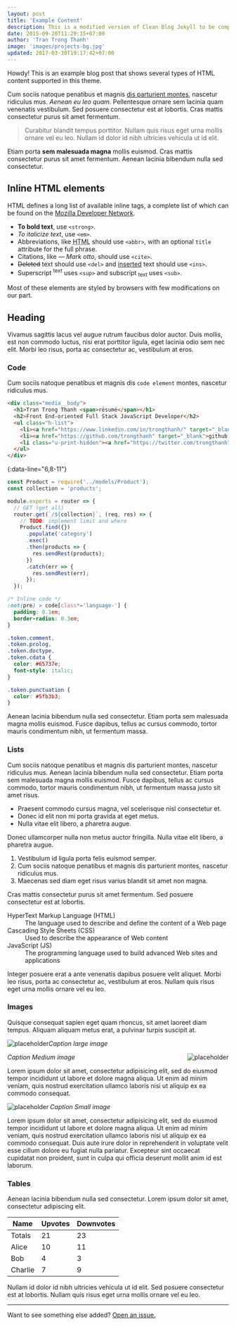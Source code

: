 ```yaml
---
layout: post
title: 'Example Content'
description: This is a modified version of Clean Blog Jekyll to be compatible with GitHub Pages. Modified by Thanh Tran for his own blog.
date: 2015-09-20T11:29:15+07:00
author: 'Tran Trong Thanh'
image: 'images/projects-bg.jpg'
updated: 2017-03-30T19:17:42+07:00
---
```


Howdy! This is an example blog post that shows several types of HTML content supported in this theme.

Cum sociis natoque penatibus et magnis <a href="#">dis parturient montes</a>, nascetur ridiculus mus. _Aenean eu leo quam._ Pellentesque ornare sem lacinia quam venenatis vestibulum. Sed posuere consectetur est at lobortis. Cras mattis consectetur purus sit amet fermentum.

> Curabitur blandit tempus porttitor. Nullam quis risus eget urna mollis ornare vel eu leo. Nullam id dolor id nibh ultricies vehicula ut id elit.

Etiam porta **sem malesuada magna** mollis euismod. Cras mattis consectetur purus sit amet fermentum. Aenean lacinia bibendum nulla sed consectetur.

## Inline HTML elements

HTML defines a long list of available inline tags, a complete list of which can be found on the [Mozilla Developer Network](https://developer.mozilla.org/en-US/docs/Web/HTML/Element).

- **To bold text**, use `<strong>`.
- _To italicize text_, use `<em>`.
- Abbreviations, like <abbr title="HyperText Markup Langage">HTML</abbr> should use `<abbr>`, with an optional `title` attribute for the full phrase.
- Citations, like <cite>&mdash; Mark otto</cite>, should use `<cite>`.
- <del>Deleted</del> text should use `<del>` and <ins>inserted</ins> text should use `<ins>`.
- Superscript <sup>text</sup> uses `<sup>` and subscript <sub>text</sub> uses `<sub>`.

Most of these elements are styled by browsers with few modifications on our part.

## Heading

Vivamus sagittis lacus vel augue rutrum faucibus dolor auctor. Duis mollis, est non commodo luctus, nisi erat porttitor ligula, eget lacinia odio sem nec elit. Morbi leo risus, porta ac consectetur ac, vestibulum at eros.

### Code

Cum sociis natoque penatibus et magnis dis `code element` montes, nascetur ridiculus mus.

```html
<div class="media__body">
  <h1>Tran Trong Thanh <span>résumé</span></h1>
  <h2>Front End-oriented Full Stack JavaScript Developer</h2>
  <ul class="h-list">
    <li><a href="https://www.linkedin.com/in/trongthanh/" target="_blank">linkedin.com/in/trongthanh</a></li>
    <li><a href="https://github.com/trongthanh" target="_blank">github.com/trongthanh</a></li>
    <li class="u-print-hidden"><a href="https://twitter.com/trongthanh" target="_blank">twitter.com/trongthanh</a></li>
  </ul>
</div>
```

{:data-line="6,8-11"}

```js
const Product = require('../models/Product');
const collection = 'products';

module.exports = router => {
  // GET (get all)
  router.get(`/${collection}`, (req, res) => {
    // TODO: implement limit and where
    Product.find({})
      .populate('category')
      .exec()
      .then(products => {
        res.sendRest(products);
      })
      .catch(err => {
        res.sendRest(err);
      });
  });
```

```css
/* Inline code */
:not(pre) > code[class*='language-'] {
  padding: 0.1em;
  border-radius: 0.3em;
}

.token.comment,
.token.prolog,
.token.doctype,
.token.cdata {
  color: #65737e;
  font-style: italic;
}

.token.punctuation {
  color: #5fb3b3;
}
```

Aenean lacinia bibendum nulla sed consectetur. Etiam porta sem malesuada magna mollis euismod. Fusce dapibus, tellus ac cursus commodo, tortor mauris condimentum nibh, ut fermentum massa.

### Lists

Cum sociis natoque penatibus et magnis dis parturient montes, nascetur ridiculus mus. Aenean lacinia bibendum nulla sed consectetur. Etiam porta sem malesuada magna mollis euismod. Fusce dapibus, tellus ac cursus commodo, tortor mauris condimentum nibh, ut fermentum massa justo sit amet risus.

- Praesent commodo cursus magna, vel scelerisque nisl consectetur et.
- Donec id elit non mi porta gravida at eget metus.
- Nulla vitae elit libero, a pharetra augue.

Donec ullamcorper nulla non metus auctor fringilla. Nulla vitae elit libero, a pharetra augue.

1. Vestibulum id ligula porta felis euismod semper.
2. Cum sociis natoque penatibus et magnis dis parturient montes, nascetur ridiculus mus.
3. Maecenas sed diam eget risus varius blandit sit amet non magna.

Cras mattis consectetur purus sit amet fermentum. Sed posuere consectetur est at lobortis.

<dl>
  <dt>HyperText Markup Language (HTML)</dt>
  <dd>The language used to describe and define the content of a Web page</dd>

  <dt>Cascading Style Sheets (CSS)</dt>
  <dd>Used to describe the appearance of Web content</dd>

  <dt>JavaScript (JS)</dt>
  <dd>The programming language used to build advanced Web sites and applications</dd>
</dl>

Integer posuere erat a ante venenatis dapibus posuere velit aliquet. Morbi leo risus, porta ac consectetur ac, vestibulum at eros. Nullam quis risus eget urna mollis ornare vel eu leo.

### Images

Quisque consequat sapien eget quam rhoncus, sit amet laoreet diam tempus. Aliquam aliquam metus erat, a pulvinar turpis suscipit at.

![placeholder](https://placehold.it/800x400 'Large example image')_Caption large image_

<img align="right" src="https://placehold.it/400x200" alt="placeholder" title="Medium example image">_Caption Medium image_

Lorem ipsum dolor sit amet, consectetur adipisicing elit, sed do eiusmod
tempor incididunt ut labore et dolore magna aliqua. Ut enim ad minim veniam,
quis nostrud exercitation ullamco laboris nisi ut aliquip ex ea commodo
consequat.

<img align="left" alt="placeholder" src="https://placehold.it/200x200" title="Small example image">_Caption Small image_

Lorem ipsum dolor sit amet, consectetur adipisicing elit, sed do eiusmod
tempor incididunt ut labore et dolore magna aliqua. Ut enim ad minim veniam,
quis nostrud exercitation ullamco laboris nisi ut aliquip ex ea commodo
consequat. Duis aute irure dolor in reprehenderit in voluptate velit esse
cillum dolore eu fugiat nulla pariatur. Excepteur sint occaecat cupidatat non
proident, sunt in culpa qui officia deserunt mollit anim id est laborum.

### Tables

Aenean lacinia bibendum nulla sed consectetur. Lorem ipsum dolor sit amet, consectetur adipiscing elit.

| Name    | Upvotes | Downvotes |
| ------- | ------- | --------- |
| Totals  | 21      | 23        |
| Alice   | 10      | 11        |
| Bob     | 4       | 3         |
| Charlie | 7       | 9         |

Nullam id dolor id nibh ultricies vehicula ut id elit. Sed posuere consectetur est at lobortis. Nullam quis risus eget urna mollis ornare vel eu leo.

---

Want to see something else added? [Open an issue.](https://github.com/trongthanh/startbootstrap-clean-blog-jekyll)

